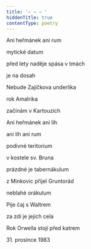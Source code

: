 ```yaml
---
title: '– – – '
hiddenTitle: true
contentType: poetry
---
```


<section>

Ani heřmánek ani rum

mytické datum

před lety naděje spása v tmách

je na dosah

Nebude Zajíčkova underlika

rok Amalrika

začínám v Kartouzích

Ani heřmánek ani líh

ani líh ani rum

podivné teritorium

v kostele sv. Bruna

prázdné je tabernákulum

z Minkovic přijel Gruntorád

neblahé orákulum

Pije čaj s Waltrem

za zdí je jejich cela

Rok Orwella stojí před katrem

31\. prosince 1983

</section>
